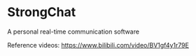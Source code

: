 # StrongChat
A personal real-time communication software

Reference videos:
https://www.bilibili.com/video/BV1gf4y1r79E
